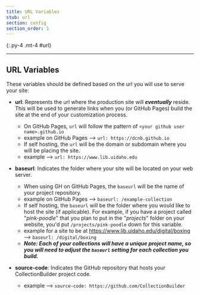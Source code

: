```yaml
---
title: URL Variables
stub: url
section: config
section_order: 1
---
```


{:.py-4 .mt-4 #url}
***

## URL Variables

These variables should be defined based on the url you will use to serve your site:

- **url**: Represents the url where the production site will ***eventually*** reside. This will be used to generate links when you (or GitHub Pages) build the site at the end of your customization process. 
	- On GitHub Pages, `url` will follow the pattern of `<your github user name>.github.io`
	- example on GitHub Pages --> `url: https://dcnb.github.io`
	- If self hosting, the `url` will be the domain or subdomain where you will be placing the site.
	- example --> `url: https://www.lib.uidaho.edu`

- **baseurl**: Indicates the folder where your site will be located on your web server. 
	- When using GH on GitHub Pages, the `baseurl` will be the name of your project repository.
	- example on GitHub Pages --> `baseurl: /example-collection`
	- If self hosting, the `baseurl` will be the folder where you would like to host the site (if applicable). For example, if you have a project called "*pink-poodle*" that you plan to put in the "*projects*" folder on your website, you'd put `/projects/pink-poodle` down for this variable. 
	- example for a site to be at <https://www.lib.uidaho.edu/digital/boxing> --> `baseurl: /digital/boxing` 
	- ***Note: Each of your collections will have a unique project name, so you will need to adjust the `baseurl` setting for each collection you build.***

- **source-code**: Indicates the GitHub repository that hosts your CollectionBuilder project code.
	- example --> `source-code: https://github.com/CollectionBuilder`
